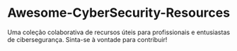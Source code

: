 # Awesome-CyberSecurity-Resources
Uma coleção colaborativa de recursos úteis para profissionais e entusiastas de cibersegurança. Sinta-se à vontade para contribuir!
